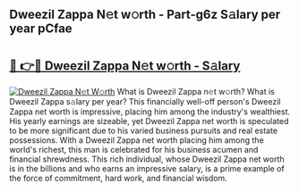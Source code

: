 ## Dweezil Zappa N𝚎t w𝚘rth - Part-g6z S𝚊lary per year pCfae

# <h2><a href="http://gc1vwnh.nevu.top/?p=Dweezil+Zappa">🔗 👉🔴 Dweezil Zappa N𝚎t w𝚘rth - S𝚊lary</a></h2>

[![Dweezil Zappa N𝚎t W𝚘rth](https://i.imgur.com/Oavwk0R.jpeg)](http://gc1vwnh.nevu.top/?p=Dweezil+Zappa)
What is Dweezil Zappa n𝚎t w𝚘rth? What is Dweezil Zappa s𝚊lary per year?
This financially well-off person's Dweezil Zappa net worth is impressive, placing him among the industry's wealthiest. His yearly earnings are sizeable, yet Dweezil Zappa net worth is speculated to be more significant due to his varied business pursuits and real estate possessions. With a Dweezil Zappa net worth placing him among the world's richest, this man is celebrated for his business acumen and financial shrewdness. This rich individual, whose Dweezil Zappa net worth is in the billions and who earns an impressive salary, is a prime example of the force of commitment, hard work, and financial wisdom.

